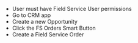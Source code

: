 - User must have Field Service User permissions
- Go to CRM app
- Create a new Opportunity
- Click the FS Orders Smart Button
- Create a Field Service Order
